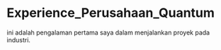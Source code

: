 # Experience_Perusahaan_Quantum
ini adalah pengalaman pertama saya dalam menjalankan proyek pada industri.
